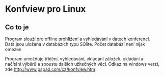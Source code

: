 # Konfview pro Linux


## Co to je

Program slouží pro offline prohlížení a vyhledávání v datech konferencí. Data jsou uložena v databázích typu SQlite. Počet databází není nijak omezen.

Program umožňuje třídění, vyhledávání, vkládání záložek, ukládání a načítání výběrů a spoustu dalších užitečných věcí.
Odkaz na windows verzi, zde http://www.pspad.com/cz/konfview.htm
